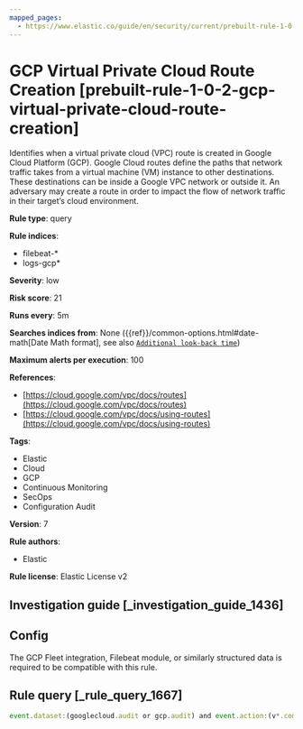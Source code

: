 ```yaml
---
mapped_pages:
  - https://www.elastic.co/guide/en/security/current/prebuilt-rule-1-0-2-gcp-virtual-private-cloud-route-creation.html
---
```


# GCP Virtual Private Cloud Route Creation [prebuilt-rule-1-0-2-gcp-virtual-private-cloud-route-creation]

Identifies when a virtual private cloud (VPC) route is created in Google Cloud Platform (GCP). Google Cloud routes define the paths that network traffic takes from a virtual machine (VM) instance to other destinations. These destinations can be inside a Google VPC network or outside it. An adversary may create a route in order to impact the flow of network traffic in their target’s cloud environment.

**Rule type**: query

**Rule indices**:

* filebeat-*
* logs-gcp*

**Severity**: low

**Risk score**: 21

**Runs every**: 5m

**Searches indices from**: None ({{ref}}/common-options.html#date-math[Date Math format], see also [`Additional look-back time`](docs-content://solutions/security/detect-and-alert/create-detection-rule.md#rule-schedule))

**Maximum alerts per execution**: 100

**References**:

* [https://cloud.google.com/vpc/docs/routes](https://cloud.google.com/vpc/docs/routes)
* [https://cloud.google.com/vpc/docs/using-routes](https://cloud.google.com/vpc/docs/using-routes)

**Tags**:

* Elastic
* Cloud
* GCP
* Continuous Monitoring
* SecOps
* Configuration Audit

**Version**: 7

**Rule authors**:

* Elastic

**Rule license**: Elastic License v2

## Investigation guide [_investigation_guide_1436]

## Config

The GCP Fleet integration, Filebeat module, or similarly structured data is required to be compatible with this rule.

## Rule query [_rule_query_1667]

```js
event.dataset:(googlecloud.audit or gcp.audit) and event.action:(v*.compute.routes.insert or "beta.compute.routes.insert")
```


